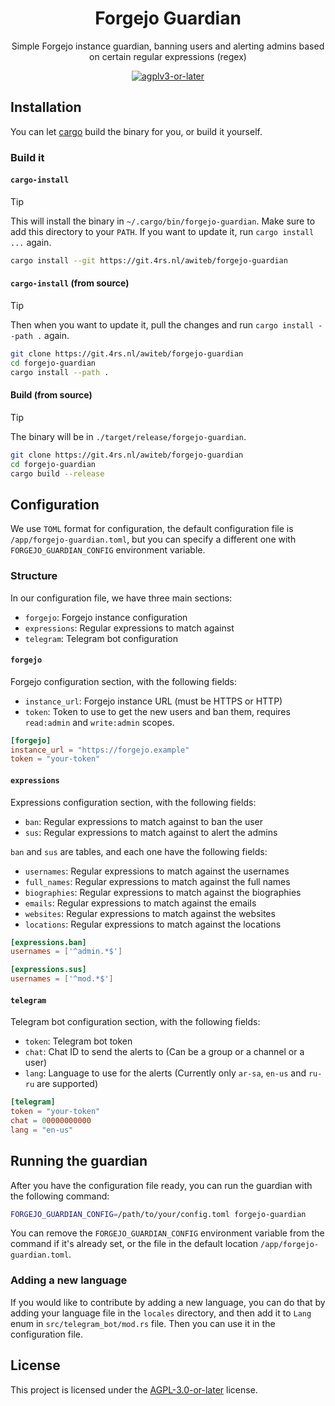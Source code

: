 <div align="center">

# Forgejo Guardian

Simple Forgejo instance guardian, banning users and alerting admins based on certain regular expressions (regex)

<!-- [![Forgejo CI Status](https://git.4rs.nl/awiteb/forgejo-guardian/badges/workflows/ci.yml/badge.svg)](https://git.4rs.nl/awiteb/forgejo-guardian)
[![Forgejo CD Status](https://git.4rs.nl/awiteb/forgejo-guardian/badges/workflows/cd.yml/badge.svg)](https://git.4rs.nl/awiteb/forgejo-guardian) -->

[![agplv3-or-later](https://www.gnu.org/graphics/agplv3-88x31.png)](https://www.gnu.org/licenses/agpl-3.0.html)

</div>

## Installation

You can let [cargo](https://doc.rust-lang.org/cargo/) build the binary for you, or build it yourself. <!-- You can also download the pre-built binaries from the [releases](https://git.4rs.nl/awiteb/forgejo-guardian/releases) page. -->

### Build it

#### `cargo-install`

> [!TIP]
> This will install the binary in `~/.cargo/bin/forgejo-guardian`. Make sure to add this directory to your `PATH`.
> If you want to update it, run `cargo install ...` again.

```sh
cargo install --git https://git.4rs.nl/awiteb/forgejo-guardian
```

#### `cargo-install` (from source)

> [!TIP]
> Then when you want to update it, pull the changes and run `cargo install --path .` again.

```sh
git clone https://git.4rs.nl/awiteb/forgejo-guardian
cd forgejo-guardian
cargo install --path .
```

#### Build (from source)

> [!TIP]
> The binary will be in `./target/release/forgejo-guardian`.

```sh
git clone https://git.4rs.nl/awiteb/forgejo-guardian
cd forgejo-guardian
cargo build --release
```

## Configuration

We use `TOML` format for configuration, the default configuration file is `/app/forgejo-guardian.toml`, but you can specify a different one with `FORGEJO_GUARDIAN_CONFIG` environment variable.

### Structure

In our configuration file, we have three main sections:

- `forgejo`: Forgejo instance configuration
- `expressions`: Regular expressions to match against
- `telegram`: Telegram bot configuration

#### `forgejo`

Forgejo configuration section, with the following fields:

- `instance_url`: Forgejo instance URL (must be HTTPS or HTTP)
- `token`: Token to use to get the new users and ban them, requires `read:admin` and `write:admin` scopes.

```toml
[forgejo]
instance_url = "https://forgejo.example"
token = "your-token"
```

#### `expressions`

Expressions configuration section, with the following fields:

- `ban`: Regular expressions to match against to ban the user
- `sus`: Regular expressions to match against to alert the admins

`ban` and `sus` are tables, and each one have the following fields:

- `usernames`: Regular expressions to match against the usernames
- `full_names`: Regular expressions to match against the full names
- `biographies`: Regular expressions to match against the biographies
- `emails`: Regular expressions to match against the emails
- `websites`: Regular expressions to match against the websites
- `locations`: Regular expressions to match against the locations

```toml
[expressions.ban]
usernames = ['^admin.*$']

[expressions.sus]
usernames = ['^mod.*$']
```

#### `telegram`

Telegram bot configuration section, with the following fields:

- `token`: Telegram bot token
- `chat`: Chat ID to send the alerts to (Can be a group or a channel or a user)
- `lang`: Language to use for the alerts (Currently only `ar-sa`, `en-us` and `ru-ru` are supported)

```toml
[telegram]
token = "your-token"
chat = 00000000000
lang = "en-us"
```

## Running the guardian

After you have the configuration file ready, you can run the guardian with the following command:

```sh
FORGEJO_GUARDIAN_CONFIG=/path/to/your/config.toml forgejo-guardian
```

You can remove the `FORGEJO_GUARDIAN_CONFIG` environment variable from the command if it's already set, or the file in the default location `/app/forgejo-guardian.toml`.

### Adding a new language

If you would like to contribute by adding a new language, you can do that by adding your language file in the `locales` directory, and then add it to `Lang` enum in `src/telegram_bot/mod.rs` file. Then you can use it in the configuration file.

## License

This project is licensed under the [AGPL-3.0-or-later](https://www.gnu.org/licenses/agpl-3.0.html) license.

